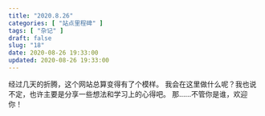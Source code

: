 ```yaml
---
title: "2020.8.26"
categories: [ "站点里程碑" ]
tags: [ "杂记" ]
draft: false
slug: "18"
date: 2020-08-26 19:33:00
updated: 2020-08-26 19:33:00
---
```


经过几天的折腾，这个网站总算变得有了个模样。
我会在这里做什么呢？我也说不定，也许主要是分享一些想法和学习上的心得吧。
那……不管你是谁，欢迎你！